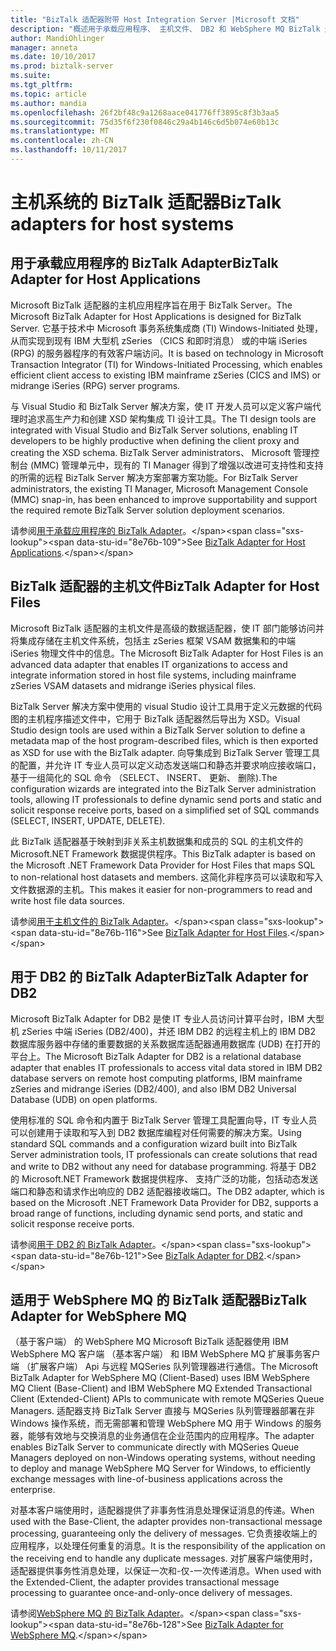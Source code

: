 ```yaml
---
title: "BizTalk 适配器附带 Host Integration Server |Microsoft 文档"
description: "概述用于承载应用程序、 主机文件、 DB2 和 WebSphere MQ BizTalk 适配器附带他"
author: MandiOhlinger
manager: anneta
ms.date: 10/10/2017
ms.prod: biztalk-server
ms.suite: 
ms.tgt_pltfrm: 
ms.topic: article
ms.author: mandia
ms.openlocfilehash: 26f2bf48c9a1268aace041776ff3895c8f3b3aa5
ms.sourcegitcommit: 75d35f6f230f0846c29a4b146c6d5b074e60b13c
ms.translationtype: MT
ms.contentlocale: zh-CN
ms.lasthandoff: 10/11/2017
---
```

# <a name="biztalk-adapters-for-host-systems"></a><span data-ttu-id="8e76b-103">主机系统的 BizTalk 适配器</span><span class="sxs-lookup"><span data-stu-id="8e76b-103">BizTalk adapters for host systems</span></span>


## <a name="biztalk-adapter-for-host-applications"></a><span data-ttu-id="8e76b-104">用于承载应用程序的 BizTalk Adapter</span><span class="sxs-lookup"><span data-stu-id="8e76b-104">BizTalk Adapter for Host Applications</span></span>

<span data-ttu-id="8e76b-105">Microsoft BizTalk 适配器的主机应用程序旨在用于 BizTalk Server。</span><span class="sxs-lookup"><span data-stu-id="8e76b-105">The Microsoft BizTalk Adapter for Host Applications is designed for BizTalk Server.</span></span> <span data-ttu-id="8e76b-106">它基于技术中 Microsoft 事务系统集成商 (TI) Windows-Initiated 处理，从而实现到现有 IBM 大型机 zSeries （CICS 和即时消息） 或的中端 iSeries (RPG) 的服务器程序的有效客户端访问。</span><span class="sxs-lookup"><span data-stu-id="8e76b-106">It is based on technology in Microsoft Transaction Integrator (TI) for Windows-Initiated Processing, which enables efficient client access to existing IBM mainframe zSeries (CICS and IMS) or midrange iSeries (RPG) server programs.</span></span> 

<span data-ttu-id="8e76b-107">与 Visual Studio 和 BizTalk Server 解决方案，使 IT 开发人员可以定义客户端代理时追求高生产力和创建 XSD 架构集成 TI 设计工具。</span><span class="sxs-lookup"><span data-stu-id="8e76b-107">The TI design tools are integrated with Visual Studio and BizTalk Server solutions, enabling IT developers to be highly productive when defining the client proxy and creating the XSD schema.</span></span> <span data-ttu-id="8e76b-108">BizTalk Server administrators、 Microsoft 管理控制台 (MMC) 管理单元中，现有的 TI Manager 得到了增强以改进可支持性和支持的所需的远程 BizTalk Server 解决方案部署方案功能。</span><span class="sxs-lookup"><span data-stu-id="8e76b-108">For BizTalk Server administrators, the existing TI Manager, Microsoft Management Console (MMC) snap-in, has been enhanced to improve supportability and support the required remote BizTalk Server solution deployment scenarios.</span></span>

<span data-ttu-id="8e76b-109">请参阅[用于承载应用程序的 BizTalk Adapter](https://msdn.microsoft.com/library/dn148497(BTS.80).aspx)。</span><span class="sxs-lookup"><span data-stu-id="8e76b-109">See [BizTalk Adapter for Host Applications](https://msdn.microsoft.com/library/dn148497(BTS.80).aspx).</span></span> 

## <a name="biztalk-adapter-for-host-files"></a><span data-ttu-id="8e76b-110">BizTalk 适配器的主机文件</span><span class="sxs-lookup"><span data-stu-id="8e76b-110">BizTalk Adapter for Host Files</span></span>
<span data-ttu-id="8e76b-111">Microsoft BizTalk 适配器的主机文件是高级的数据适配器，使 IT 部门能够访问并将集成存储在主机文件系统，包括主 zSeries 框架 VSAM 数据集和的中端 iSeries 物理文件中的信息。</span><span class="sxs-lookup"><span data-stu-id="8e76b-111">The Microsoft BizTalk Adapter for Host Files is an advanced data adapter that enables IT organizations to access and integrate information stored in host file systems, including mainframe zSeries VSAM datasets and midrange iSeries physical files.</span></span> 

<span data-ttu-id="8e76b-112">BizTalk Server 解决方案中使用的 visual Studio 设计工具用于定义元数据的代码图的主机程序描述文件中，它用于 BizTalk 适配器然后导出为 XSD。</span><span class="sxs-lookup"><span data-stu-id="8e76b-112">Visual Studio design tools are used within a BizTalk Server solution to define a metadata map of the host program-described files, which is then exported as XSD for use with the BizTalk adapter.</span></span> <span data-ttu-id="8e76b-113">向导集成到 BizTalk Server 管理工具的配置，并允许 IT 专业人员可以定义动态发送端口和静态并要求响应接收端口，基于一组简化的 SQL 命令 （SELECT、 INSERT、 更新、 删除).</span><span class="sxs-lookup"><span data-stu-id="8e76b-113">The configuration wizards are integrated into the BizTalk Server administration tools, allowing IT professionals to define dynamic send ports and static and solicit response receive ports, based on a simplified set of SQL commands (SELECT, INSERT, UPDATE, DELETE).</span></span> 

<span data-ttu-id="8e76b-114">此 BizTalk 适配器基于映射到非关系主机数据集和成员的 SQL 的主机文件的 Microsoft.NET Framework 数据提供程序。</span><span class="sxs-lookup"><span data-stu-id="8e76b-114">This BizTalk adapter is based on the Microsoft .NET Framework Data Provider for Host Files that maps SQL to non-relational host datasets and members.</span></span> <span data-ttu-id="8e76b-115">这简化非程序员可以读取和写入文件数据源的主机。</span><span class="sxs-lookup"><span data-stu-id="8e76b-115">This makes it easier for non-programmers to read and write host file data sources.</span></span>

<span data-ttu-id="8e76b-116">请参阅[用于主机文件的 BizTalk Adapter](https://msdn.microsoft.com/library/dn150042(BTS.80).aspx)。</span><span class="sxs-lookup"><span data-stu-id="8e76b-116">See [BizTalk Adapter for Host Files](https://msdn.microsoft.com/library/dn150042(BTS.80).aspx).</span></span>

## <a name="biztalk-adapter-for-db2"></a><span data-ttu-id="8e76b-117">用于 DB2 的 BizTalk Adapter</span><span class="sxs-lookup"><span data-stu-id="8e76b-117">BizTalk Adapter for DB2</span></span>
<span data-ttu-id="8e76b-118">Microsoft BizTalk Adapter for DB2 是使 IT 专业人员访问计算平台时，IBM 大型机 zSeries 中端 iSeries (DB2/400)，并还 IBM DB2 的远程主机上的 IBM DB2 数据库服务器中存储的重要数据的关系数据库适配器通用数据库 (UDB) 在打开的平台上。</span><span class="sxs-lookup"><span data-stu-id="8e76b-118">The Microsoft BizTalk Adapter for DB2 is a relational database adapter that enables IT professionals to access vital data stored in IBM DB2 database servers on remote host computing platforms, IBM mainframe zSeries and midrange iSeries (DB2/400), and also IBM DB2 Universal Database (UDB) on open platforms.</span></span> 

<span data-ttu-id="8e76b-119">使用标准的 SQL 命令和内置于 BizTalk Server 管理工具配置向导，IT 专业人员可以创建用于读取和写入到 DB2 数据库编程对任何需要的解决方案。</span><span class="sxs-lookup"><span data-stu-id="8e76b-119">Using standard SQL commands and a configuration wizard built into BizTalk Server administration tools, IT professionals can create solutions that read and write to DB2 without any need for database programming.</span></span> <span data-ttu-id="8e76b-120">将基于 DB2 的 Microsoft.NET Framework 数据提供程序、 支持广泛的功能，包括动态发送端口和静态和请求作出响应的 DB2 适配器接收端口。</span><span class="sxs-lookup"><span data-stu-id="8e76b-120">The DB2 adapter, which is based on the Microsoft .NET Framework Data Provider for DB2, supports a broad range of functions, including dynamic send ports, and static and solicit response receive ports.</span></span>

<span data-ttu-id="8e76b-121">请参阅[用于 DB2 的 BizTalk Adapter](https://msdn.microsoft.com/library/dn150160(BTS.80).aspx)。</span><span class="sxs-lookup"><span data-stu-id="8e76b-121">See [BizTalk Adapter for DB2](https://msdn.microsoft.com/library/dn150160(BTS.80).aspx).</span></span>

## <a name="biztalk-adapter-for-websphere-mq"></a><span data-ttu-id="8e76b-122">适用于 WebSphere MQ 的 BizTalk 适配器</span><span class="sxs-lookup"><span data-stu-id="8e76b-122">BizTalk Adapter for WebSphere MQ</span></span>
<span data-ttu-id="8e76b-123">（基于客户端） 的 WebSphere MQ Microsoft BizTalk 适配器使用 IBM WebSphere MQ 客户端 （基本客户端） 和 IBM WebSphere MQ 扩展事务客户端 （扩展客户端） Api 与远程 MQSeries 队列管理器进行通信。</span><span class="sxs-lookup"><span data-stu-id="8e76b-123">The Microsoft BizTalk Adapter for WebSphere MQ (Client-Based) uses IBM WebSphere MQ Client (Base-Client) and IBM WebSphere MQ Extended Transactional Client (Extended-Client) APIs to communicate with remote MQSeries Queue Managers.</span></span> <span data-ttu-id="8e76b-124">适配器支持 BizTalk Server 直接与 MQSeries 队列管理器部署在非 Windows 操作系统，而无需部署和管理 WebSphere MQ 用于 Windows 的服务器，能够有效地与交换消息的业务通信在企业范围内的应用程序。</span><span class="sxs-lookup"><span data-stu-id="8e76b-124">The adapter enables BizTalk Server to communicate directly with MQSeries Queue Managers deployed on non-Windows operating systems, without needing to deploy and manage WebSphere MQ Server for Windows, to efficiently exchange messages with line-of-business applications across the enterprise.</span></span> 

<span data-ttu-id="8e76b-125">对基本客户端使用时，适配器提供了非事务性消息处理保证消息的传递。</span><span class="sxs-lookup"><span data-stu-id="8e76b-125">When used with the Base-Client, the adapter provides non-transactional message processing, guaranteeing only the delivery of messages.</span></span> <span data-ttu-id="8e76b-126">它负责接收端上的应用程序，以处理任何重复的消息。</span><span class="sxs-lookup"><span data-stu-id="8e76b-126">It is the responsibility of the application on the receiving end to handle any duplicate messages.</span></span> <span data-ttu-id="8e76b-127">对扩展客户端使用时，适配器提供事务性消息处理，以保证一次和-仅-一次传递消息。</span><span class="sxs-lookup"><span data-stu-id="8e76b-127">When used with the Extended-Client, the adapter provides transactional message processing to guarantee once-and-only-once delivery of messages.</span></span>

<span data-ttu-id="8e76b-128">请参阅[WebSphere MQ 的 BizTalk Adapter](https://msdn.microsoft.com/library/dn191830(BTS.80).aspx)。</span><span class="sxs-lookup"><span data-stu-id="8e76b-128">See [BizTalk Adapter for WebSphere MQ](https://msdn.microsoft.com/library/dn191830(BTS.80).aspx).</span></span>
